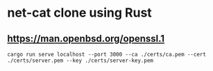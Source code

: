 # net-cat clone using Rust

## https://man.openbsd.org/openssl.1

`cargo run serve localhost --port 3000 --ca ./certs/ca.pem --cert ./certs/server.pem --key ./certs/server-key.pem`